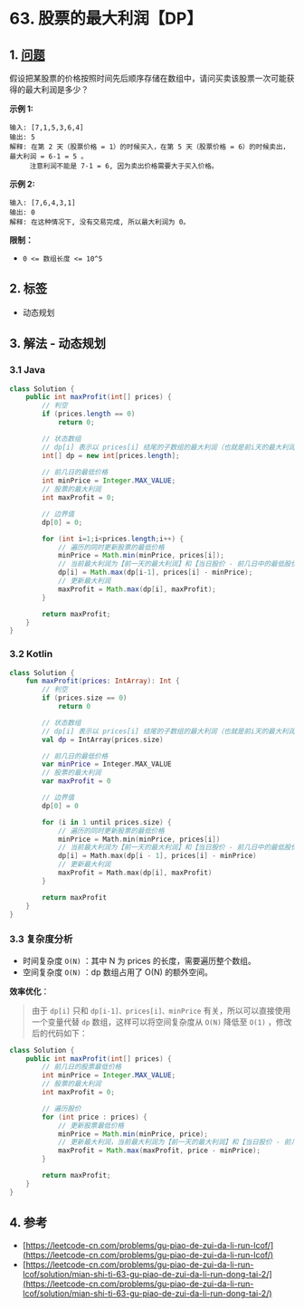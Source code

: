 # 63. 股票的最大利润【DP】

## 1. [问题](https://leetcode-cn.com/problems/gu-piao-de-zui-da-li-run-lcof/)

假设把某股票的价格按照时间先后顺序存储在数组中，请问买卖该股票一次可能获得的最大利润是多少？

**示例 1:**

```
输入: [7,1,5,3,6,4]
输出: 5
解释: 在第 2 天（股票价格 = 1）的时候买入，在第 5 天（股票价格 = 6）的时候卖出，最大利润 = 6-1 = 5 。
     注意利润不能是 7-1 = 6, 因为卖出价格需要大于买入价格。
```

**示例 2:**

```
输入: [7,6,4,3,1]
输出: 0
解释: 在这种情况下, 没有交易完成, 所以最大利润为 0。
```

**限制：**

* `0 <= 数组长度 <= 10^5`

## 2. 标签

* 动态规划

## 3. 解法 - 动态规划

### 3.1 Java

```java
class Solution {
    public int maxProfit(int[] prices) {
        // 判空
        if (prices.length == 0)
            return 0;

        // 状态数组
        // dp[i] 表示以 prices[i] 结尾的子数组的最大利润（也就是前i天的最大利润）
        int[] dp = new int[prices.length];
        
        // 前几日的最低价格
        int minPrice = Integer.MAX_VALUE;
        // 股票的最大利润
        int maxProfit = 0;

        // 边界值
        dp[0] = 0;

        for (int i=1;i<prices.length;i++) {
            // 遍历的同时更新股票的最低价格
            minPrice = Math.min(minPrice, prices[i]);
            // 当前最大利润为【前一天的最大利润】和【当日股价 - 前几日中的最低股价】中的较大者
            dp[i] = Math.max(dp[i-1], prices[i] - minPrice);
            // 更新最大利润
            maxProfit = Math.max(dp[i], maxProfit);
        }

        return maxProfit;
    }
}
```

### 3.2 Kotlin

```kotlin
class Solution {
    fun maxProfit(prices: IntArray): Int {
        // 判空
        if (prices.size == 0)
            return 0

        // 状态数组
        // dp[i] 表示以 prices[i] 结尾的子数组的最大利润（也就是前i天的最大利润）
        val dp = IntArray(prices.size)

        // 前几日的最低价格
        var minPrice = Integer.MAX_VALUE
        // 股票的最大利润
        var maxProfit = 0

        // 边界值
        dp[0] = 0

        for (i in 1 until prices.size) {
            // 遍历的同时更新股票的最低价格
            minPrice = Math.min(minPrice, prices[i])
            // 当前最大利润为【前一天的最大利润】和【当日股价 - 前几日中的最低股价】中的较大者
            dp[i] = Math.max(dp[i - 1], prices[i] - minPrice)
            // 更新最大利润
            maxProfit = Math.max(dp[i], maxProfit)
        }

        return maxProfit
    }
}
```

### 3.3 复杂度分析

* 时间复杂度 `O(N)` ：其中 N 为 prices 的长度，需要遍历整个数组。
* 空间复杂度 `O(N)` ：dp 数组占用了 O(N) 的额外空间。

**效率优化**：

> 由于 `dp[i]` 只和 `dp[i-1]、prices[i]、minPrice` 有关，所以可以直接使用一个变量代替 `dp` 数组，这样可以将空间复杂度从 `O(N)` 降低至 `O(1)` ，修改后的代码如下：

```java
class Solution {
    public int maxProfit(int[] prices) {
        // 前几日的股票最低价格
        int minPrice = Integer.MAX_VALUE;
        // 股票的最大利润
        int maxProfit = 0;

        // 遍历股价
        for (int price : prices) {
            // 更新股票最低价格
            minPrice = Math.min(minPrice, price);
            // 更新最大利润，当前最大利润为【前一天的最大利润】和【当日股价 - 前几日中的最低股价】中的较大者
            maxProfit = Math.max(maxProfit, price - minPrice);
        }

        return maxProfit;
    }
}
```

## 4. 参考

* [https://leetcode-cn.com/problems/gu-piao-de-zui-da-li-run-lcof/](https://leetcode-cn.com/problems/gu-piao-de-zui-da-li-run-lcof/)
* [https://leetcode-cn.com/problems/gu-piao-de-zui-da-li-run-lcof/solution/mian-shi-ti-63-gu-piao-de-zui-da-li-run-dong-tai-2/](https://leetcode-cn.com/problems/gu-piao-de-zui-da-li-run-lcof/solution/mian-shi-ti-63-gu-piao-de-zui-da-li-run-dong-tai-2/)
